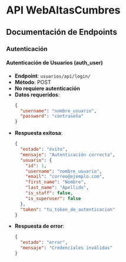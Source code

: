 # API WebAltasCumbres

## Documentación de Endpoints

### Autenticación

#### Autenticación de Usuarios (auth_user)
- **Endpoint**: `usuarios/api/login/`
- **Método**: POST
- **No requiere autenticación**
- **Datos requeridos**:
  ```json
  {
    "username": "nombre_usuario",
    "password": "contraseña"
  }
  ```
- **Respuesta exitosa**:
  ```json
  {
    "estado": "éxito",
    "mensaje": "Autenticación correcta",
    "usuario": {
      "id": 1,
      "username": "nombre_usuario",
      "email": "correo@ejemplo.com",
      "first_name": "Nombre",
      "last_name": "Apellido",
      "is_staff": false,
      "is_superuser": false
    },
    "token": "tu_token_de_autenticacion"
  }
  ```
- **Respuesta de error**:
  ```json
  {
    "estado": "error",
    "mensaje": "Credenciales inválidas"
  }
  ```

